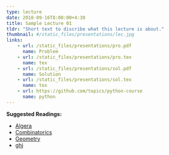 ```yaml
---
type: lecture
date: 2018-09-16T8:00:00+4:30
title: Sample Lecture 01
tldr: "Short text to discribe what this lecture is about."
thumbnail: #/static_files/presentations/lec.jpg
links: 
    - url: /static_files/presentations/pro.pdf
      name: Problem
    - url: /static_files/presentations/pro.tex
      name: tex
    - url: /static_files/presentations/sol.pdf
      name: Solution
    - url: /static_files/presentations/sol.tex
      name: tex
    - url: https://github.com/topics/python-course
      name: python
---
```

**Suggested Readings:**
- [Algera](https://jpsaha.github.io/MOTP/algebra/)
- [Combinatorics](https://jpsaha.github.io/MOTP/combinatorics/)
- [Geometry](https://jpsaha.github.io/MOTP/geometry/)
- [ghj](..//static_files/presentations/ghj.pdf)
